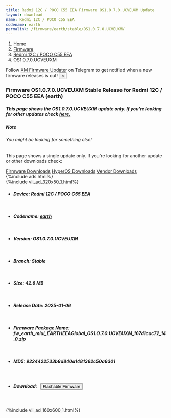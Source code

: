 ```yaml
---
title: Redmi 12C / POCO C55 EEA Firmware OS1.0.7.0.UCVEUXM Update
layout: download
name: Redmi 12C / POCO C55 EEA
codename: earth
permalink: /firmware/earth/stable/OS1.0.7.0.UCVEUXM/
---
```

<nav aria-label="breadcrumb">
    <ol class="breadcrumb">
        <li class="breadcrumb-item"><a href="/">Home</a></li>
        <li class="breadcrumb-item"><a href="/firmware/">Firmware</a></li>
        <li class="breadcrumb-item"><a href="/firmware/earth/">Redmi 12C / POCO C55 EEA</a></li>
        <li class="breadcrumb-item active" aria-current="page">OS1.0.7.0.UCVEUXM</li>
    </ol>
</nav>
<div class="alert alert-primary alert-dismissible fade show" role="alert">
    Follow <a href="https://t.me/XiaomiFirmwareUpdater" class="alert-link">XM Firmware Updater</a> on Telegram to get
    notified when a new firmware releases is out!
    <button type="button" class="close" data-dismiss="alert" aria-label="Close">
        <span aria-hidden="true">&times;</span>
    </button>
</div>
<div class="col-12 mx-auto">
    <h3 class="title bg-light p-2 rounded">Firmware OS1.0.7.0.UCVEUXM Stable Release for Redmi 12C / POCO C55 EEA (earth)</h3>
    <h5>This page shows the OS1.0.7.0.UCVEUXM update only. If you're looking for other updates check
        <a href="/firmware/earth/">here.</a></h5>
    <div class="card">
        <div class="card-body">
            <h5 class="card-title">Note</h5>
            <h6 class="card-subtitle mb-2 text-muted">You might be looking for something else!</h6>
            <p class="card-text">This page shows a single update only.
                If you're looking for another update or other downloads check:</p>
            <a href="/firmware/" class="card-link">Firmware Downloads</a>
            <a href="/hyperos/" class="card-link">HyperOS Downloads</a>
            <a href="/vendor/" class="card-link">Vendor Downloads</a>
        </div>
    </div>
    {%include ads.html%}
    <div class="row justify-content-center">
        <div class="col-10" id="downloads">
                    <div class="card card-body">
            {%include vli_ad_320x50_1.html%}
            <ul class="list-unstyled">
                <li style="padding-bottom: 10px;">
                    <h5><b>Device: </b>Redmi 12C / POCO C55 EEA</h5>
                </li>
                <li style="padding-bottom: 10px;">
                    <h5><b>Codename: </b> <a href="/firmware/earth/" target="_blank">earth</a> </h5>
                </li>
                <li style="padding-bottom: 10px;">
                    <h5><b>Version: </b>OS1.0.7.0.UCVEUXM</h5>
                </li>
                <li style="padding-bottom: 10px;">
                    <h5><b>Branch: </b>Stable</h5>
                </li>
                <li style="padding-bottom: 10px;">
                    <h5><b>Size: </b>42.8 MB</h5>
                </li>
                <li style="padding-bottom: 10px;">
                    <h5><b>Release Date: </b>2025-01-06</h5>
                </li>
                <li style="padding-bottom: 10px;">
                    <h5><b>Firmware Package Name: </b><span id="filename" class="text-dark">fw_earth_miui_EARTHEEAGlobal_OS1.0.7.0.UCVEUXM_167d1cac72_14.0.zip</span></h5>
                </li>
                <li style="padding-bottom: 10px;">
                    <h5><b>MD5: </b><span id="md5" class="text-muted">9224422533b8d840a1481392c50a9301</span></h5>
                </li>
                <li style="padding-bottom: 10px;">
                    <h5><b>Download: </b><button type="button" id="download" class="btn btn-primary"
                    style="margin: 7px;" onclick="redirect('fw_earth_miui_EARTHEEAGlobal_OS1.0.7.0.UCVEUXM_167d1cac72_14.0.zip'); return false;"><i class="fa fa-download"></i> Flashable Firmware</button></h5>
                </li>
            </ul>
        </div>
        </div>
        {%include vli_ad_160x600_1.html%}
    </div>
</div>
